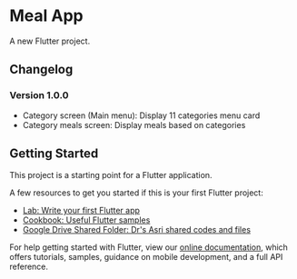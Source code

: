 # Meal App

A new Flutter project.

## Changelog
### Version 1.0.0
- Category screen (Main menu): Display 11 categories menu card
- Category meals screen: Display meals based on categories

## Getting Started

This project is a starting point for a Flutter application.

A few resources to get you started if this is your first Flutter project:

- [Lab: Write your first Flutter app](https://flutter.dev/docs/get-started/codelab)
- [Cookbook: Useful Flutter samples](https://flutter.dev/docs/cookbook)
- [Google Drive Shared Folder: Dr's Asri shared codes and files](https://drive.google.com/drive/folders/1aGjcqmzMYglDHCB-OOtb2JEZit5ElQsK)

For help getting started with Flutter, view our
[online documentation](https://flutter.dev/docs), which offers tutorials,
samples, guidance on mobile development, and a full API reference.
